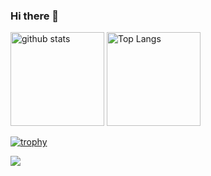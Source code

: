 ### Hi there 👋

<p align="left"> 
  <img alt="github stats" height="150px" src="https://github-readme-stats.vercel.app/api?username=noharu36&show_icons=ture&theme=vue" />
  <img alt="Top Langs" height="150px" src="https://github-readme-stats.vercel.app/api/top-langs/?username=noharu36&layout=compact&show_icons=true&theme=vue" />
</p>

[![trophy](https://github-profile-trophy.vercel.app/?username=noharu36&column=7)](https://github.com/ryo-ma/github-profile-trophy)

![](https://github-profile-summary-cards.vercel.app/api/cards/profile-details?username=noharu36&theme=vue)
